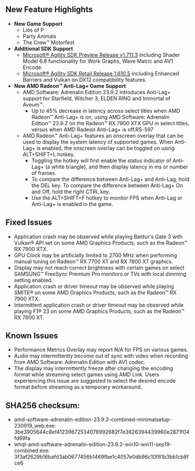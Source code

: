 ## New Feature Highlights

* **New Game Support**
	+ Lies of P
	+ Party Animals
	+ The Crew™ Motorfest
* **Additional SDK Support**
	+ [Microsoft® Agility SDK Preview Release v1.711.3](https://devblogs.microsoft.com/directx/agility-sdk-1-711/) including Shader Model 6.8 functionality for Work Graphs, Wave Matric and AV1 Encode.
	+ [Microsoft® Agility SDK Retail Release 1.610.5](https://www.nuget.org/packages/Microsoft.Direct3D.D3D12/1.610.5) including Enhanced Barriers and Vulkan on DX12 compatibility features.
* **New AMD Radeon™ Anti-Lag+ Game Support**
	+ AMD Software: Adrenalin Edition 23.9.2 introduces Anti-Lag+ support for Starfield, Witcher 3, ELDEN RING and Immortal of Aveum™.
		- Up to 45% decrease in latency across select titles when AMD Radeon™ Anti-Lag+ is on, using AMD Software: Adrenalin Edition™️ 23.9.2 on the Radeon™ RX 7900 XTX GPU in select titles, versus when AMD Radeon Anti-Lag+ is off.RS-597
	+ AMD Radeon™ Anti-Lag+ features an onscreen overlay that can be used to display the system latency of supported games. When Anti-Lag+ is enabled, the onscreen overlay can be toggled on using ALT+SHIFT+L hotkey.
		- Toggling the hotkey will first enable the status indicator of Anti-Lag+ (a white triangle), and then display latency in ms or number of frames.
		- To compare the difference between Anti-Lag+ and Anti-Lag, hold the DEL key. To compare the difference between Anti-Lag+ On and Off, hold the right CTRL key.
		- Use the ALT+SHIFT+F hotkey to monitor FPS when Anti-Lag or Anti-Lag+ is enabled in the game.

## Fixed Issues

* Application crash may be observed while playing Baldur's Gate 3 with Vulkan® API set on some AMD Graphics Products, such as the Radeon™ RX 7900 XTX.
* GPU Clock may be artificially limited to 2700 MHz when performing manual tuning on Radeon™ RX 7700 XT and RX 7800 XT graphics.
* Display may not reach correct brightness with certain games on select SAMSUNG™ FreeSync Premium Pro monitors or TVs with local dimming setting enabled.
* Application crash or driver timeout may be observed while playing SMITE® on some AMD Graphics Products, such as the Radeon™ RX 7900 XTX.
* Intermittent application crash or driver timeout may be observed while playing F1® 23 on some AMD Graphics Products, such as the Radeon™ RX 7800 XT.

## Known Issues

* Performance Metrics Overlay may report N/A for FPS on various games.
* Audio may intermittently become out of sync with video when recording from AMD Software: Adrenalin Edition with AV1 codec.
* The display may intermittently freeze after changing the encoding format while streaming select games using AMD Link. Users experiencing this issue are suggested to select the desired encode format before streaming as a temporary workaround.

## SHA256 checksum:

 * amd-software-adrenalin-edition-23.9.2-combined-minimalsetup-230919\_web.exe: 3be3905644c8ef41239672534078992682f7e3826394439960e2871f04fd69fa
* whql-amd-software-adrenalin-edition-23.9.2-win10-win11-sep19-combined.exe: 3f3af2629b16bafd3ab0677456b1469fbe1c4057e0db96c10f81b3bb1cb8fce6

